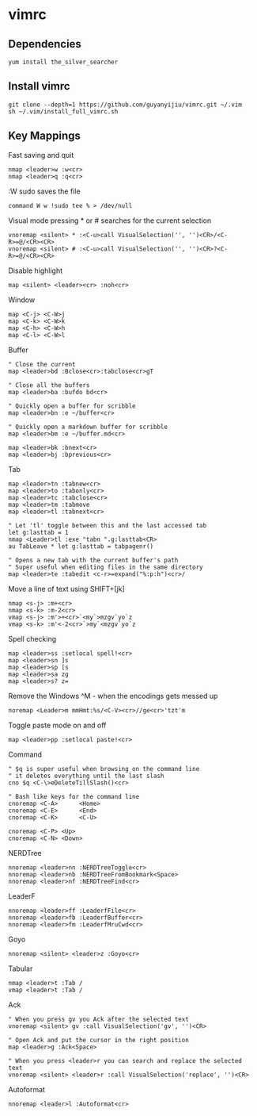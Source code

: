 # vimrc

## Dependencies
```
yum install the_silver_searcher
```

## Install vimrc
```
git clone --depth=1 https://github.com/guyanyijiu/vimrc.git ~/.vim
sh ~/.vim/install_full_vimrc.sh
```

## Key Mappings

Fast saving and quit
```
nmap <leader>w :w<cr>
nmap <leader>q :q<cr>
```

:W sudo saves the file
```
command W w !sudo tee % > /dev/null
```

Visual mode pressing * or # searches for the current selection
```
vnoremap <silent> * :<C-u>call VisualSelection('', '')<CR>/<C-R>=@/<CR><CR>
vnoremap <silent> # :<C-u>call VisualSelection('', '')<CR>?<C-R>=@/<CR><CR>
```

Disable highlight
```
map <silent> <leader><cr> :noh<cr>
```

Window
```
map <C-j> <C-W>j
map <C-k> <C-W>k
map <C-h> <C-W>h
map <C-l> <C-W>l
```

Buffer 
```
" Close the current 
map <leader>bd :Bclose<cr>:tabclose<cr>gT

" Close all the buffers
map <leader>ba :bufdo bd<cr>

" Quickly open a buffer for scribble
map <leader>bn :e ~/buffer<cr>

" Quickly open a markdown buffer for scribble
map <leader>bm :e ~/buffer.md<cr>

map <leader>bk :bnext<cr>
map <leader>bj :bprevious<cr>
```

Tab
```
map <leader>tn :tabnew<cr>
map <leader>to :tabonly<cr>
map <leader>tc :tabclose<cr>
map <leader>tm :tabmove
map <leader>tl :tabnext<cr>

" Let 'tl' toggle between this and the last accessed tab
let g:lasttab = 1
nmap <Leader>tl :exe "tabn ".g:lasttab<CR>
au TabLeave * let g:lasttab = tabpagenr()

" Opens a new tab with the current buffer's path
" Super useful when editing files in the same directory
map <leader>te :tabedit <c-r>=expand("%:p:h")<cr>/
```

Move a line of text using SHIFT+[jk]
```
nmap <s-j> :m+<cr>
nmap <s-k> :m-2<cr>
vmap <s-j> :m'>+<cr>`<my`>mzgv`yo`z
vmap <s-k> :m'<-2<cr>`>my`<mzgv`yo`z
```

Spell checking
```
map <leader>ss :setlocal spell!<cr>
map <leader>sn ]s
map <leader>sp [s
map <leader>sa zg
map <leader>s? z=
```

Remove the Windows ^M - when the encodings gets messed up
```
noremap <Leader>m mmHmt:%s/<C-V><cr>//ge<cr>'tzt'm
```

Toggle paste mode on and off
```
map <leader>pp :setlocal paste!<cr>
```

Command
```
" $q is super useful when browsing on the command line
" it deletes everything until the last slash
cno $q <C-\>eDeleteTillSlash()<cr>

" Bash like keys for the command line
cnoremap <C-A>      <Home>
cnoremap <C-E>      <End>
cnoremap <C-K>      <C-U>

cnoremap <C-P> <Up>
cnoremap <C-N> <Down>
```

NERDTree
```
nnoremap <leader>nn :NERDTreeToggle<cr>
nnoremap <leader>nb :NERDTreeFromBookmark<Space>
nnoremap <leader>nf :NERDTreeFind<cr>
```

LeaderF
```
nnoremap <leader>ff :LeaderfFile<cr>
nnoremap <leader>fb :LeaderfBuffer<cr>
nnoremap <leader>fm :LeaderfMruCwd<cr>
```

Goyo
```
nnoremap <silent> <leader>z :Goyo<cr>
```

Tabular
```
nmap <leader>t :Tab /
vmap <leader>t :Tab /
```

Ack
```
" When you press gv you Ack after the selected text
vnoremap <silent> gv :call VisualSelection('gv', '')<CR>

" Open Ack and put the cursor in the right position
map <leader>g :Ack<Space>

" When you press <leader>r you can search and replace the selected text
vnoremap <silent> <leader>r :call VisualSelection('replace', '')<CR>
```

Autoformat
```
nnoremap <leader>l :Autoformat<cr>
```
